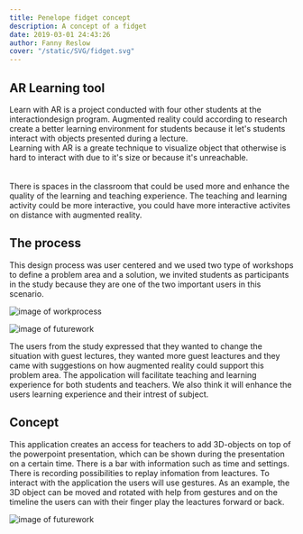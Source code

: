 ```yaml
---
title: Penelope fidget concept
description: A concept of a fidget 
date: 2019-03-01 24:43:26
author: Fanny Reslow
cover: "/static/SVG/fidget.svg"
---
```


## AR Learning tool ##
Learn with AR is a project conducted with four other students at the interactiondesign program.
Augmented reality could according to research create a better learning environment 
for students because it let's students interact with objects presented during a lecture.  
Learning with AR is a greate technique to visualize object that otherwise is hard to 
interact with due to it's size or because it's unreachable.  
<br><br>
There is spaces in the classroom that could be used more and enhance the quality of the learning and teaching experience. The teaching and learning activity could be more interactive, you could have more interactive activites on distance with augmented reality. 

## The process ##

This design process was user centered and we used two type of workshops to define a problem area
and a solution, we invited students as participants in the study because they are one of the two important users in this scenario. 
 
![image of workprocess](../../static/images/ArTimeline2.svg "image of workprocess")

![image of futurework](../../static/images/IMG_0753.jpg "image of futureworkshop")


The users from the study expressed that they wanted to change the situation with guest lectures, they wanted more guest leactures and they came with suggestions on how augmented reality could support this problem area. The appolication will facilitate teaching and learning experience for both students and teachers. We also think it will enhance the users learning experience and their intrest of subject. 

## Concept ##

This application creates an access for teachers to add 3D-objects on top of the powerpoint presentation, which can be shown during the presentation on a certain time.  There is a bar with information such as time and settings. There is recording possibilities to replay infomation from leactures. To interact with the application the users will use gestures. As an example, the 3D object can be moved and rotated with help from gestures and on the timeline the users can with their finger play the leactures forward or back.


![image of futurework](../../static/images/armodel2.png "image of mockup")


